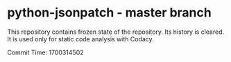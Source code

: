# python-jsonpatch - master branch

This repository contains frozen state of the repository.
Its history is cleared. It is used only for static code
analysis with Codacy.

Commit Time: 1700314502